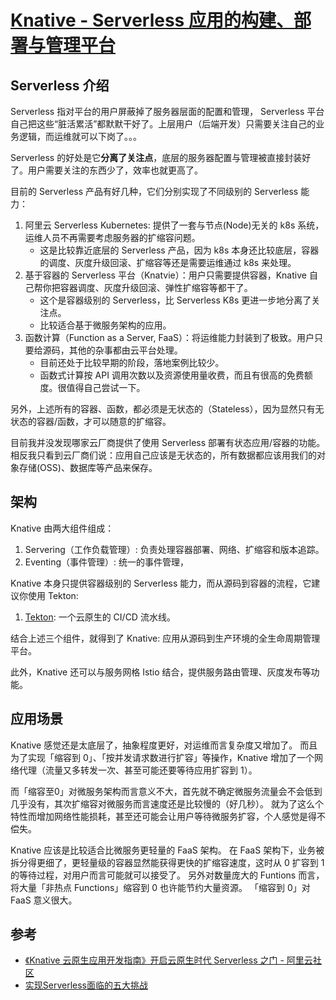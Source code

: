 # [Knative - Serverless 应用的构建、部署与管理平台](https://github.com/knative)

## Serverless 介绍

Serverless 指对平台的用户屏蔽掉了服务器层面的配置和管理， Serverless 平台自己把这些“脏活累活”都默默干好了。上层用户（后端开发）只需要关注自己的业务逻辑，而运维就可以下岗了。。。

Serverless 的好处是它**分离了关注点**，底层的服务器配置与管理被直接封装好了。用户需要关注的东西少了，效率也就更高了。

目前的 Serverless 产品有好几种，它们分别实现了不同级别的 Serverless 能力：

1. 阿里云 Serverless Kubernetes: 提供了一套与节点(Node)无关的 k8s 系统，运维人员不再需要考虑服务器的扩缩容问题。
    - 这是比较靠近底层的 Serverless 产品，因为 k8s 本身还比较底层，容器的调度、灰度升级回滚、扩缩容等还是需要运维通过 k8s 来处理。
1. 基于容器的 Serverless 平台（Knatvie）：用户只需要提供容器，Knative 自己帮你把容器调度、灰度升级回滚、弹性扩缩容等都干了。
    - 这个是容器级别的 Serverless，比 Serverless  K8s 更进一步地分离了关注点。
    - 比较适合基于微服务架构的应用。
2. 函数计算（Function as a Server, FaaS）：将运维能力封装到了极致。用户只要给源码，其他的杂事都由云平台处理。
    - 目前还处于比较早期的阶段，落地案例比较少。
    - 函数式计算按 API 调用次数以及资源使用量收费，而且有很高的免费额度。很值得自己尝试一下。

另外，上述所有的容器、函数，都必须是无状态的（Stateless），因为显然只有无状态的容器/函数，才可以随意的扩缩容。

目前我并没发现哪家云厂商提供了使用 Serverless 部署有状态应用/容器的功能。
相反我只看到云厂商们说：应用自己应该是无状态的，所有数据都应该用我们的对象存储(OSS)、数据库等产品来保存。

## 架构

Knative 由两大组件组成：

1. Servering（工作负载管理）: 负责处理容器部署、网络、扩缩容和版本追踪。
2. Eventing（事件管理）: 统一的事件管理，

Knative 本身只提供容器级别的 Serverless 能力，而从源码到容器的流程，它建议你使用 Tekton:

1. [Tekton](/CI-CD/tekton/README.md): 一个云原生的 CI/CD 流水线。


结合上述三个组件，就得到了 Knative: 应用从源码到生产环境的全生命周期管理平台。

此外，Knative 还可以与服务网格 Istio 结合，提供服务路由管理、灰度发布等功能。


## 应用场景

Knative 感觉还是太底层了，抽象程度更好，对运维而言复杂度又增加了。
而且为了实现「缩容到 0」、「按并发请求数进行扩容」等操作，Knative 增加了一个网络代理（流量又多转发一次、甚至可能还要等待应用扩容到 1）。

而「缩容至0」对微服务架构而言意义不大，首先就不确定微服务流量会不会低到几乎没有，其次扩缩容对微服务而言速度还是比较慢的（好几秒）。
就为了这么个特性而增加网络性能损耗，甚至还可能会让用户等待微服务扩容，个人感觉是得不偿失。

Knative 应该是比较适合比微服务更轻量的 FaaS 架构。
在 FaaS 架构下，业务被拆分得更细了，更轻量级的容器显然能获得更快的扩缩容速度，这时从 0 扩容到 1 的等待过程，对用户而言可能就可以接受了。
另外对数量庞大的 Funtions 而言，将大量「非热点 Functions」缩容到 0 也许能节约大量资源。
「缩容到 0」对 FaaS 意义很大。

## 参考


- [《Knative 云原生应用开发指南》开启云原生时代 Serverless 之门 - 阿里云社区](https://developer.aliyun.com/article/739122)
- [实现Serverless面临的五大挑战](https://zhuanlan.zhihu.com/p/143389610)
